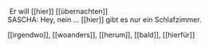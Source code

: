  Er will [[hier]] [[übernachten]] 
SASCHA: Hey, nein ... [[hier]] gibt es nur ein Schlafzimmer.

[[irgendwo]], [[woanders]], [[herum]], [[bald]], [[hierfür]]